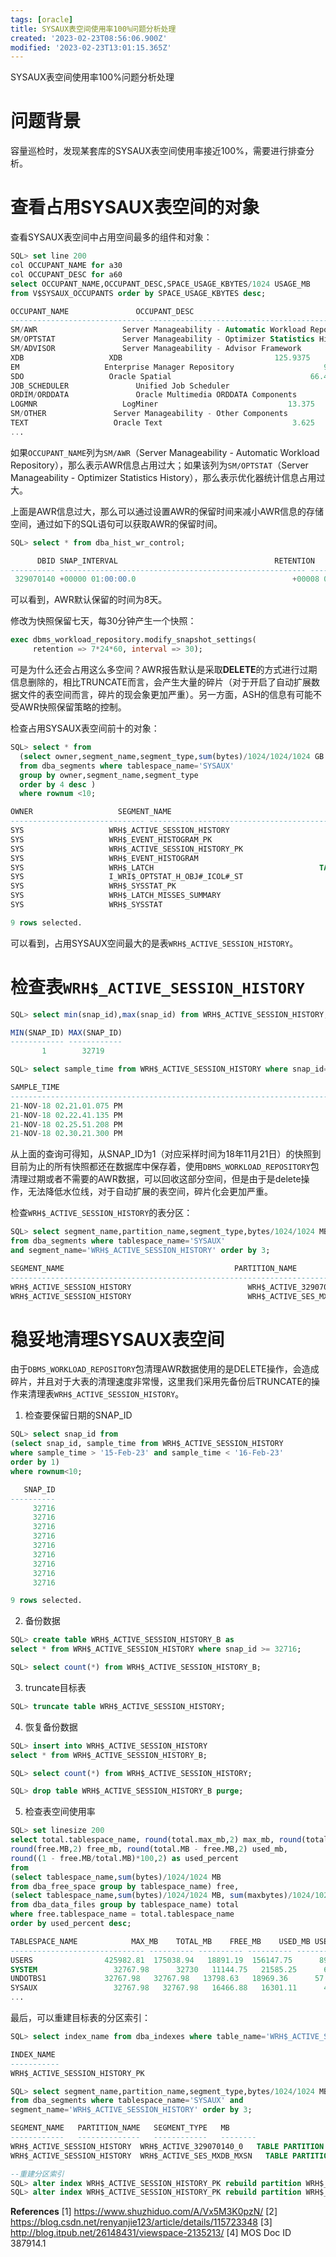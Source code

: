 ```yaml
---
tags: [oracle]
title: SYSAUX表空间使用率100%问题分析处理
created: '2023-02-23T08:56:06.900Z'
modified: '2023-02-23T13:01:15.365Z'
---
```


SYSAUX表空间使用率100%问题分析处理

# 问题背景
容量巡检时，发现某套库的SYSAUX表空间使用率接近100%，需要进行排查分析。

# 查看占用SYSAUX表空间的对象
查看SYSAUX表空间中占用空间最多的组件和对象：
```sql
SQL> set line 200
col OCCUPANT_NAME for a30
col OCCUPANT_DESC for a60
select OCCUPANT_NAME,OCCUPANT_DESC,SPACE_USAGE_KBYTES/1024 USAGE_MB
from V$SYSAUX_OCCUPANTS order by SPACE_USAGE_KBYTES desc;  

OCCUPANT_NAME               OCCUPANT_DESC                              USAGE_MB
------------------------------ ------------------------------------------------------------ ----------
SM/AWR                   Server Manageability - Automatic Workload Repository        27798.1875
SM/OPTSTAT               Server Manageability - Optimizer Statistics History          4128.625
SM/ADVISOR               Server Manageability - Advisor Framework               279.9375
XDB                   XDB                                  125.9375
EM                   Enterprise Manager Repository                    92.625
SDO                   Oracle Spatial                               66.4375
JOB_SCHEDULER               Unified Job Scheduler                           38.1875
ORDIM/ORDDATA               Oracle Multimedia ORDDATA Components                   13.5625
LOGMNR                   LogMiner                             13.375
SM/OTHER               Server Manageability - Other Components                 10.75
TEXT                   Oracle Text                             3.625
...
```

如果`OCCUPANT_NAME`列为`SM/AWR`（Server Manageability - Automatic Workload Repository），那么表示AWR信息占用过大；如果该列为`SM/OPTSTAT`（Server Manageability - Optimizer Statistics History），那么表示优化器统计信息占用过大。

上面是AWR信息过大，那么可以通过设置AWR的保留时间来减小AWR信息的存储空间，通过如下的SQL语句可以获取AWR的保留时间。
```sql
SQL> select * from dba_hist_wr_control;

      DBID SNAP_INTERVAL                                   RETENTION                                   TOPNSQL
---------- ------------------------------------------------------- ---------------------------------- ----------
 329070140 +00000 01:00:00.0                                   +00008 00:00:00.0                        DEFAULT
```
可以看到，AWR默认保留的时间为8天。

修改为快照保留七天，每30分钟产生一个快照：
```sql
exec dbms_workload_repository.modify_snapshot_settings(
     retention => 7*24*60, interval => 30);
```

可是为什么还会占用这么多空间？AWR报告默认是采取**DELETE**的方式进行过期信息删除的，相比TRUNCATE而言，会产生大量的碎片（对于开启了自动扩展数据文件的表空间而言，碎片的现会象更加严重）。另一方面，ASH的信息有可能不受AWR快照保留策略的控制。

检查占用SYSAUX表空间前十的对象：
```sql
SQL> select * from 
  (select owner,segment_name,segment_type,sum(bytes)/1024/1024/1024 GB  
  from dba_segments where tablespace_name='SYSAUX'
  group by owner,segment_name,segment_type
  order by 4 desc )
  where rownum <10;   

OWNER                   SEGMENT_NAME                                     SEGMENT_TYPE            GB
------------------------------ --------------------------------------------------------------------------------- ------------------ ----------
SYS                   WRH$_ACTIVE_SESSION_HISTORY                             TABLE PARTITION    14.4580688
SYS                   WRH$_EVENT_HISTOGRAM_PK                                 INDEX PARTITION    1.57818604
SYS                   WRH$_ACTIVE_SESSION_HISTORY_PK                             INDEX PARTITION    1.56451416
SYS                   WRH$_EVENT_HISTOGRAM                                 TABLE PARTITION    1.53424072
SYS                   WRH$_LATCH                                     TABLE PARTITION     1.0010376
SYS                   I_WRI$_OPTSTAT_H_OBJ#_ICOL#_ST                             INDEX            .993164063
SYS                   WRH$_SYSSTAT_PK                                     INDEX PARTITION    .680725098
SYS                   WRH$_LATCH_MISSES_SUMMARY                             TABLE PARTITION    .664123535
SYS                   WRH$_SYSSTAT                                     TABLE PARTITION    .653381348

9 rows selected.
```
可以看到，占用SYSAUX空间最大的是表`WRH$_ACTIVE_SESSION_HISTORY`。

# 检查表`WRH$_ACTIVE_SESSION_HISTORY`
```sql
SQL> select min(snap_id),max(snap_id) from WRH$_ACTIVE_SESSION_HISTORY;

MIN(SNAP_ID) MAX(SNAP_ID)
------------ ------------
       1        32719

SQL> select sample_time from WRH$_ACTIVE_SESSION_HISTORY where snap_id=1;

SAMPLE_TIME
---------------------------------------------------------------------------
21-NOV-18 02.21.01.075 PM
21-NOV-18 02.22.41.135 PM
21-NOV-18 02.25.51.208 PM
21-NOV-18 02.30.21.300 PM
```

从上面的查询可得知，从SNAP_ID为1（对应采样时间为18年11月21日）的快照到目前为止的所有快照都还在数据库中保存着，使用`DBMS_WORKLOAD_REPOSITORY`包清理过期或者不需要的AWR数据，可以回收这部分空间，但是由于是delete操作，无法降低水位线，对于自动扩展的表空间，碎片化会更加严重。

检查`WRH$_ACTIVE_SESSION_HISTORY`的表分区：
```sql
SQL> select segment_name,partition_name,segment_type,bytes/1024/1024 MB 
from dba_segments where tablespace_name='SYSAUX' 
and segment_name='WRH$_ACTIVE_SESSION_HISTORY' order by 3;    

SEGMENT_NAME                                      PARTITION_NAME             SEGMENT_TYPE            MB
------------------------------------------------------------------------------- - -------------------- --------- 
WRH$_ACTIVE_SESSION_HISTORY                          WRH$_ACTIVE_329070140_0     TABLE PARTITION     14805
WRH$_ACTIVE_SESSION_HISTORY                          WRH$_ACTIVE_SES_MXDB_MXSN     TABLE PARTITION     .0625
```

# 稳妥地清理SYSAUX表空间
由于`DBMS_WORKLOAD_REPOSITORY`包清理AWR数据使用的是DELETE操作，会造成碎片，并且对于大表的清理速度非常慢，这里我们采用先备份后TRUNCATE的操作来清理表`WRH$_ACTIVE_SESSION_HISTORY`。

1. 检查要保留日期的SNAP_ID

```sql
SQL> select snap_id from
(select snap_id, sample_time from WRH$_ACTIVE_SESSION_HISTORY 
where sample_time > '15-Feb-23' and sample_time < '16-Feb-23'
order by 1)
where rownum<10;

   SNAP_ID
----------
     32716
     32716
     32716
     32716
     32716
     32716
     32716
     32716
     32716

9 rows selected.
```

2. 备份数据

```sql
SQL> create table WRH$_ACTIVE_SESSION_HISTORY_B as 
select * from WRH$_ACTIVE_SESSION_HISTORY where snap_id >= 32716;

SQL> select count(*) from WRH$_ACTIVE_SESSION_HISTORY_B;
```

3. truncate目标表

```sql
SQL> truncate table WRH$_ACTIVE_SESSION_HISTORY;
```

4. 恢复备份数据

```sql
SQL> insert into WRH$_ACTIVE_SESSION_HISTORY 
select * from WRH$_ACTIVE_SESSION_HISTORY_B;

SQL> select count(*) from WRH$_ACTIVE_SESSION_HISTORY;

SQL> drop table WRH$_ACTIVE_SESSION_HISTORY_B purge;
```

5. 检查表空间使用率

```sql
SQL> set linesize 200
select total.tablespace_name, round(total.max_mb,2) max_mb, round(total.MB,2) total_mb,
round(free.MB,2) free_mb, round(total.MB - free.MB,2) used_mb,
round((1 - free.MB/total.MB)*100,2) as used_percent 
from 
(select tablespace_name,sum(bytes)/1024/1024 MB
from dba_free_space group by tablespace_name) free,
(select tablespace_name,sum(bytes)/1024/1024 MB, sum(maxbytes)/1024/1024 max_mb
from dba_data_files group by tablespace_name) total
where free.tablespace_name = total.tablespace_name 
order by used_percent desc;

TABLESPACE_NAME            MAX_MB    TOTAL_MB    FREE_MB    USED_MB USED_PERCENT
------------------------------ ---------- ---------- ---------- ---------- ------------
USERS                425982.81  175038.94   18891.19  156147.75      89.21
SYSTEM                 32767.98      32730   11144.75   21585.25      65.95
UNDOTBS1             32767.98   32767.98   13798.63   18969.36      57.89
SYSAUX                 32767.98   32767.98   16466.88   16301.11      49.75
...
```

最后，可以重建目标表的分区索引：
```sql
SQL> select index_name from dba_indexes where table_name='WRH$_ACTIVE_SESSION_HISTORY';

INDEX_NAME
-----------
WRH$_ACTIVE_SESSION_HISTORY_PK

SQL> select segment_name,partition_name,segment_type,bytes/1024/1024 MB 
from dba_segments where tablespace_name='SYSAUX' and
segment_name='WRH$_ACTIVE_SESSION_HISTORY' order by 3;

SEGMENT_NAME   PARTITION_NAME   SEGMENT_TYPE   MB
------------   --------------   ------------   --------
WRH$_ACTIVE_SESSION_HISTORY  WRH$_ACTIVE_329070140_0   TABLE PARTITION   3 
WRH$_ACTIVE_SESSION_HISTORY  WRH$_ACTIVE_SES_MXDB_MXSN   TABLE PARTITION   .0625

--重建分区索引
SQL> alter index WRH$_ACTIVE_SESSION_HISTORY_PK rebuild partition WRH$_ACTIVE_329070140_0; 
SQL> alter index WRH$_ACTIVE_SESSION_HISTORY_PK rebuild partition WRH$_ACTIVE_SES_MXDB_MXSN;
```

**References**
[1] https://www.shuzhiduo.com/A/Vx5M3K0pzN/ 
[2] https://blog.csdn.net/renyanjie123/article/details/115723348 
[3] http://blog.itpub.net/26148431/viewspace-2135213/ 
[4] MOS Doc ID 387914.1


